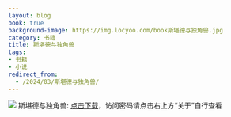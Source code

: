 ```yaml
---
layout: blog
book: true
background-image: https://img.locyoo.com/book斯堪德与独角兽.jpg
category: 书籍
title: 斯堪德与独角兽
tags:
- 书籍
- 小说
redirect_from:
  - /2024/03/斯堪德与独角兽/
---
```

![](https://img.locyoo.com/book斯堪德与独角兽.jpg)
斯堪德与独角兽: <a name = "ref1" href="https://url18.ctfile.com/f/50983618-1380725053-c4fc30?p=3619">点击下载</a>，访问密码请点击右上方“关于”自行查看